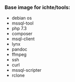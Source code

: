 ### Base image for ichte/tools:
- debian os
- mssql-tool
- php 7.3
- composer
- msql-client
- lynx
- pandoc
- ffmpeg
- ssh
- curl
- mssql-scripter
- rclone
